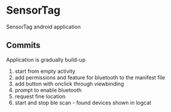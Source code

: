 # SensorTag
SensorTag android application

## Commits
Application is gradually build-up
1. start from empty activity
2. add permissions and feature for bluetooth to the manifest file
3. add button with onclick through viewbinding
4. prompt to enable bluetooth
5. request fine location
6. start and stop ble scan - found devices shown in logcat

